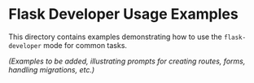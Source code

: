 # Flask Developer Usage Examples

This directory contains examples demonstrating how to use the `flask-developer` mode for common tasks.

*(Examples to be added, illustrating prompts for creating routes, forms, handling migrations, etc.)*